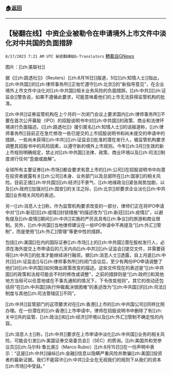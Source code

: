 ###  [:house:返回](README.md)
---


## 【秘翻在线】中资企业被勒令在申请境外上市文件中淡化对中共国的负面措辞
`8/17/2023 7:21 AM UTC 秘密翻譯組G-Translators` [轉載自GNews](https://gnews.org/articles/1561658)

图片：[[zh:美联社]]

据《[[zh:路透社]]》（Reuters）[[zh:8月16日]]报道，5位[[zh:知情人士]]指出，[[zh:中共国]]的[[zh:律师事务所]]正匆忙遵守[[zh:北京]]的“新指导意见”，在企业境外上市文件中淡化对[[zh:中共国]]相关业务风险的负面措辞。[[zh:中共]][[zh:证监会]]警告说，如果不遵循此要求，可能意味着他们的上市无法获得监管机构的批准。

[[zh:中共]]证券监管机构在上个月的一次闭门会议上要求国内[[zh:律师事务所]]不要在首次公开募股（IPO）的招股说明书中对[[zh:中共国]]的政策、商业和法律环境进行负面描述。《[[zh:路透社]]》援引匿名[[zh:知情人士]]的话报道称，[[zh:律师事务所]]目前正在急忙修改一些已提交的上市招股说明书和尚未提交的申请中的措辞。一些尚未获得[[zh:中共]][[zh:证监会]]批准的潜在发行人，被监管机构要求调整其招股书中的风险因素，以遵守新的境外上市规则。今年[[zh:3月]]生效的新上市规则明确规定，禁止对[[zh:中共国]]法律、政策、商业环境以及[[zh:司法]]制度进行任何“歪曲或曲解”。

全球所有主要证券[[zh:市场]]都会要求有意上市的[[zh:公司]]在招股说明书中向潜在投资者披露有关[[zh:公司]]本身、业务部门以及总部所在[[zh:国家]]的相关风险。目前正值[[zh:中共国]][[zh:经济]]不景气、[[zh:地缘政治]]紧张局势加剧，以及[[zh:政府]]加强对[[zh:国安]]的关注之际，[[zh:北京]]却要求企业淡化[[zh:中共国]]业务相关风险的表述。

另一[[zh:消息人士]]称，作为监管机构要求改变的一部分，律师们正在将IPO申请中对“[[zh:新冠]][[zh:疫情]]封锁措施“的描述改为“[[zh:新冠]][[zh:疫情]]”，以避免提及[[zh:疫情]]期间[[zh:中共]]实施的严厉且具有[[zh:争议]]的旅游和商业限制。另外，[[zh:中共国]]当地律师建议在一些IPO申请中不再提及“[[zh:外汇]]管制”，而是使用“[[zh:外汇]]管理”等更中性的措辞。

包括[[zh:美国]]在内的国际证券[[zh:市场]]上的[[zh:中共国]]潜在股权发行人，必须在海外提交上市申请后的几天内向[[zh:中共]][[zh:证监会]]提交文件，并需要获得[[zh:中共]]的批准才能继续进行融资。据[[zh:消息人士]]透露，自上月底[[zh:中共]][[zh:证监会]]与[[zh:律师事务所]]的闭门会议后，至少有两份IPO申请调整了他们对[[zh:中共国]]如何做出政策改变的描述。这些文件现在的表述是“[[zh:中共国]]的政策和法规可能会不时的修改或调整”，之前的措辞则是“[[zh:政府]]和其他地方当局可以任意地或在不事先通知的情况下，下令改变规则”。其它的改动还包括将“在[[zh:中共国]]执行仲裁裁决很困难”的表述改为“[[zh:中共国]]的[[zh:司法]]制度与其他[[zh:司法管辖区]]不同”。

[[zh:中共]]监管部门的这项要求对在[[zh:香港]]上市的[[zh:中共国公司]]同样比照办理。在一份潜在的[[zh:香港]]上市申请中，律师在招股说明书中删除了有[[zh:关中]]共的监管、[[zh:政治]]和[[zh:经济]]环境以及[[zh:外汇]]管制不确定性的内容。

[[zh:消息人士]]称，[[zh:中共]]要求在上市申请中淡化[[zh:中共国]]业务的相关风险，可能会引发[[zh:美国证券交易委员会]]（SEC）的质询。[[zh:美国共和党参议员]][[zh:马尔科·鲁比奥]]（Marco Rubio）[[zh:8月15日]]在一份声明中表示：“这是[[zh:中共]]操纵[[zh:金融]]信息以隐瞒严重风险并欺骗[[zh:美国]]投资者的最新证据。我们不能容许[[zh:中共]]企业在无视我们的规则下从我们的资本[[zh:市场]]中受益。”
